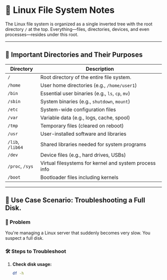 # 📁 Linux File System Notes

The Linux file system is organized as a single inverted tree with the root directory `/` at the top. Everything—files, directories, devices, and even processes—resides under this root.

---

## 📂 Important Directories and Their Purposes

| Directory     | Description |
|---------------|-------------|
| `/`           | Root directory of the entire file system. |
| `/home`       | User home directories (e.g., `/home/user1`) |
| `/bin`        | Essential user binaries (e.g., `ls`, `cp`, `mv`) |
| `/sbin`       | System binaries (e.g., `shutdown`, `mount`) |
| `/etc`        | System-wide configuration files |
| `/var`        | Variable data (e.g., logs, cache, spool) |
| `/tmp`        | Temporary files (cleared on reboot) |
| `/usr`        | User-installed software and libraries |
| `/lib`, `/lib64` | Shared libraries needed for system programs |
| `/dev`        | Device files (e.g., hard drives, USBs) |
| `/proc`, `/sys` | Virtual filesystems for kernel and system process info |
| `/boot`       | Bootloader files including kernels |

---

## 🧠 Use Case Scenario: Troubleshooting a Full Disk.

### 🧩 Problem
You're managing a Linux server that suddenly becomes very slow. You suspect a full disk.

### 🛠️ Steps to Troubleshoot

1. **Check disk usage:**
   ```bash
   df -h